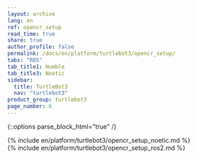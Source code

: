 ```yaml
---
layout: archive
lang: en
ref: opencr_setup
read_time: true
share: true
author_profile: false
permalink: /docs/en/platform/turtlebot3/opencr_setup/
tabs: "ROS"
tab_title1: Humble
tab_title3: Noetic
sidebar:
  title: TurtleBot3
  nav: "turtlebot3"
product_group: turtlebot3
page_number: 6
---
```


<style>body {counter-reset: h1 3 !important;}</style>
<div style="counter-reset: h2 2"></div>

{::options parse_block_html="true" /}

<!--[dummy Header 1]>
  <h1 id="dummy">Quick Start Guide</h1>
  <h2 id="dummy">OpenCR Setup</h2>
  <p class="dummy_content">OpenCR Setup</p>
<![end dummy Header 1]-->

<!-- <section data-id="{{ page.tab_title1 }}" class="tab_contents">
{% include en/platform/turtlebot3/opencr_setup_kinetic.md %}
</section> -->

<!-- <section data-id="{{ page.tab_title2 }}" class="tab_contents">
{% include en/platform/turtlebot3/opencr_setup_melodic.md %}
</section> -->

<section data-id="{{ page.tab_title3 }}" class="tab_contents">
{% include en/platform/turtlebot3/opencr_setup_noetic.md %}
</section>

<!-- <section data-id="{{ page.tab_title4 }}" class="tab_contents">
{% include en/platform/turtlebot3/opencr_setup_dashing.md %}
</section> -->

<!-- <section data-id="{{ page.tab_title5 }}" class="tab_contents">
{% include en/platform/turtlebot3/opencr_setup_ros2.md %}
</section> -->

<section data-id="{{ page.tab_title1 }}" class="tab_contents">
{% include en/platform/turtlebot3/opencr_setup_ros2.md %}
</section>

<!-- <section data-id="{{ page.tab_title1 }}" class="tab_contents">
{% include en/platform/turtlebot3/opencr_setup_windows.md %}
</section> -->
